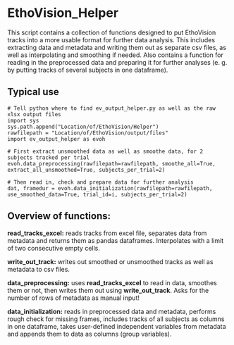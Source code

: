 # EthoVision_Helper

This script contains a collection of functions designed to put EthoVision tracks into a more usable format for further data analysis. This includes extracting data and metadata and writing them out as separate csv files, as well as interpolating and smoothing if needed. Also contains a function for reading in the preprocessed data and preparing it for further analyses (e. g. by putting tracks of several subjects in one dataframe).

## Typical use   
```
# Tell python where to find ev_output_helper.py as well as the raw xlsx output files
import sys   
sys.path.append("Location/of/EthoVision/Helper")   
rawfilepath = "Location/of/EthoVision/output/files"   
import ev_output_helper as evoh   
   
# First extract unsmoothed data as well as smoothe data, for 2 subjects tracked per trial
evoh.data_preprocessing(rawfilepath=rawfilepath, smoothe_all=True, extract_all_unsmoothed=True, subjects_per_trial=2)   

# Then read in, check and prepare data for further analysis
dat, framedur = evoh.data_initialization(rawfilepath=rawfilepath, use_smoothed_data=True, trial_id=i, subjects_per_trial=2)
```

## Overview of functions:

**read_tracks_excel:** reads tracks from excel file, separates data from metadata and returns them as pandas dataframes. Interpolates with a limit of two consecutive empty cells.

**write_out_track:** writes out smoothed or unsmoothed tracks as well as metadata to csv files.

**data_preprocessing:** uses **read_tracks_excel** to read in data, smoothes them or not, then writes them out using **write_out_track**. Asks for the number of rows of metadata as manual input!

**data_initialization:** reads in preprocessed data and metadata, performs rough check for missing frames, 
        includes tracks of all subjects as columns in one dataframe, takes user-defined independent variables 
        from metadata and appends them to data as columns (group variables).
